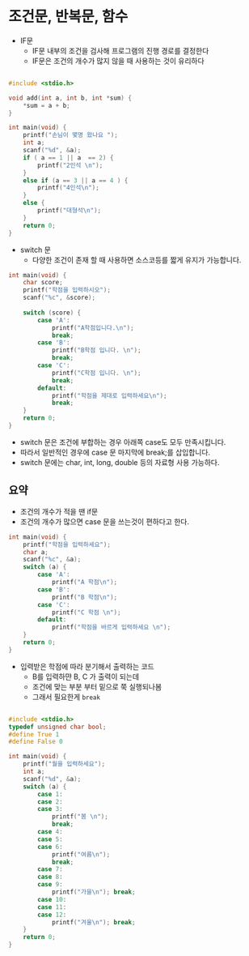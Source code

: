 # 조건문, 반복문, 함수

- IF문
    - IF문 내부의 조건을 검사해 프로그램의 진행 경로를 결정한다
    - IF문은 조건의 개수가 많지 않을 때 사용하는 것이 유리하다

```c

#include <stdio.h>

void add(int a, int b, int *sum) {
    *sum = a + b;
}

int main(void) {
    printf("손님이 몇명 왔나요 ");
    int a;
    scanf("%d", &a);
    if ( a == 1 || a  == 2) {
        printf("2인석 \n");
    }
    else if (a == 3 || a == 4 ) {
        printf("4인석\n");
    }
    else {
        printf("대형석\n");
    }
    return 0;
}

```


- switch 문
    - 다양한 조건이 존재 할 때 사용하면 소스코등를 짧게 유지가 가능합니다.

```c
int main(void) {
    char score;
    printf("학점을 입력하시오");
    scanf("%c", &score);
    
    switch (score) {
        case 'A':
            printf("A학점입니다.\n");
            break;
        case 'B':
            printf("B학점 입니다. \n");
            break;
        case 'C':
            printf("C학점 입니다. \n");
            break;
        default:
            printf("학점을 제대로 입력하세요\n");
            break;
    }
    return 0;
}
```

- switch 문은 조건에 부합하는 경우 아래쪽 case도 모두 만족시킵니다.
- 따라서 일반적인 경우에 case 문 마지막에 break;를 삽입합니다.
- switch 문에는 char, int, long, double 등의 자료형 사용 가능하다.

## 요약

- 조건의 개수가 적을 땐 if문
- 조건의 개수가 많으면 case 문을 쓰는것이 편하다고 한다.




```c
int main(void) {
    printf("학점을 입력하세요");
    char a;
    scanf("%c", &a);
    switch (a) {
        case 'A':
            printf("A 학점\n");
        case 'B':
            printf("B 학점\n");
        case 'C':
            printf("C 학점 \n");
        default:
            printf("학점을 바르게 입력하세요 \n");
    }
    return 0;
}
```

- 입력받은 학점에 따라 분기해서 출력하는 코드
    - B를 입력하먄 B, C 가 출력이 되는데
    - 조건에 맞는 부분 부터 밑으로 쭉 실행되나봄
    - 그래서 필요한게 `break`

```c

#include <stdio.h>
typedef unsigned char bool;
#define True 1
#define False 0

int main(void) {
    printf("월을 입력하세요");
    int a;
    scanf("%d", &a);
    switch (a) {
        case 1:
        case 2:
        case 3:
            printf("봄 \n");
            break;
        case 4:
        case 5:
        case 6:
            printf("여름\n");
            break;
        case 7:
        case 8:
        case 9:
            printf("가을\n"); break;
        case 10:
        case 11:
        case 12:
            printf("겨울\n"); break;
    }
    return 0;
}
```